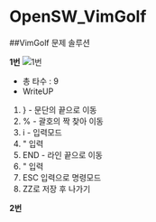 # OpenSW_VimGolf


##VimGolf 문제 솔루션

**1번**
![1번](https://user-images.githubusercontent.com/43934522/144701855-96d20908-45c5-47a7-a91b-0f2819b84b03.gif)



+ 총 타수 : 9
+ WriteUP
1. } - 문단의 끝으로 이동 
2. % - 괄호의 짝 찾아 이동
3. i - 입력모드
4. " 입력
5. END - 라인 끝으로 이동
6. " 입력
7. ESC 입력으로 명령모드
8. ZZ로 저장 후 나가기 


**2번**

